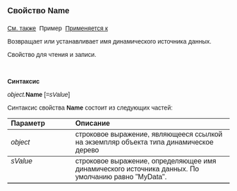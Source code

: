 ﻿<html>
<head>
<title>AsDataDesc\Name</title>
</head>

<body>

<p><strong><font size="4" face="Arial">Свойство Name<br>
<br>
</font></strong><font face="Arial"><a href="../AsDataDesc.html">См. также</a>&nbsp;
Пример&nbsp; <a href="../AsDataDesc.html">
Применяется к</a></font></p>

<p><font face="Arial">Возвращает или устанавливает имя динамического источника данных.</font></p>

<p><font face="Arial">Свойство для чтения и записи.</font></p>

<p class="label">&nbsp;</p>

<p class="label"><font face="Arial"><b>Синтаксис</b></font></p>

<p><font face="Arial"><em>object.</em><strong>Name </strong>[=<em>sValue</em>]&nbsp;</font></p>

<p><font face="Arial">Синтаксис свойства <b>Name</b>
состоит из следующих частей:</font></p>

<table border="1" cellPadding="5" cols="2" frame="below" rules="rows">
<TBODY>
  <tr vAlign="top">
    <td class="label" width="29%"><font face="Arial"><b>Параметр</b></font></td>
    <td class="label" width="71%"><font face="Arial"><strong>Описание</strong></font></td>
  </tr>
  <tr>
    <td width="29%"><font face="Arial"><em>object</em></font></td>
    <td width="71%"><font face="Arial">строковое выражение, являющееся 
	ссылкой на экземпляр объекта типа динамическое дерево</font></td>
  </tr>
  <tr vAlign="top">
    <td width="29%"><font face="Arial"><em>sValue</em></font></td>
    <td width="71%"><font face="Arial">строковое выражение, определяющее имя динамического источника данных. По умолчанию равно "MyData".</font></td>
  </tr>
</TBODY>
</table>
</body>
</html>
